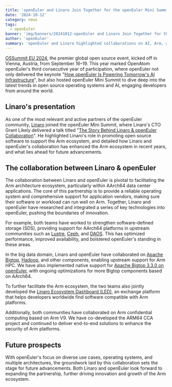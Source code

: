 ```yaml
---
title: 'openEuler and Linaro Join Together for the openEuler Mini Summit During OSSummit EU 2024'
date: '2024-10-12'
category: news
tags:
  - openEuler
banner: 'img/banners/20241012-openEuler and Linaro Join Together for the openEuler Mini Summit During OSSummit EU 2024.jpg'
author: 'openEuler'
summary: 'openEuler and Linaro highlighted collaborations on AI, Arm, and open source at the openEuler Mini Summit during OSSummit EU 2024.'
---
```


[OSSummit EU 2024](https://events.linuxfoundation.org/archive/2024/open-source-summit-europe/), the premier global open source event, kicked off in Vienna, Austria, from September 16–19. This year marked OpenAtom openEuler's third consecutive year of participation, where openEuler not only delivered the keynote "[How openEuler Is Powering Tomorrow's AI Infrastructure](https://www.youtube.com/watch?v=61b-v3hQC18)", but also hosted openEuler Mini Summit to dive deep into the latest trends in open source operating systems and AI, engaging developers from around the world.

## Linaro's presentation

As one of the most relevant and active partners of the openEuler community, [Linaro](https://www.linaro.org/) joined the openEuler Mini Summit, where Linaro's CTO Grant Likely delivered a talk titled "[The Story Behind Linaro & openEuler Collaboration](https://youtu.be/rAkEdQEBm3E)". He highlighted Linaro's role in promoting open source software to support the Arm ecosystem, and detailed how Linaro and openEuler's collaboration has enhanced the Arm ecosystem in recent years, and what lies ahead for future advancements.

## The collaboration between Linaro & openEuler

The collaboration between Linaro and openEuler is pivotal to facilitating the Arm architecture ecosystem, particularly within AArch64 data center applications. The core of this partnership is to provide a reliable operating system and comprehensive support for application vendors, making sure their software or workload can run well on Arm. Together, Linaro and openEuler have researched and integrated a series of key technologies into openEuler, pushing the boundaries of innovation.

For example, both teams have worked to strengthen software-defined storage (SDS), providing support for AArch64 platforms in upstream communities such as [Lustre](https://www.lustre.org/), [Ceph](https://ceph.io/en/), and [DAOS](https://daos.io/). This has optimized performance, improved availability, and bolstered openEuler's standing in these areas.

In the big data domain, Linaro and openEuler have collaborated on [Apache Bigtop](https://bigtop.apache.org/), [Hadoop](https://hadoop.apache.org/), and other components, enabling upstream support for Arm HPC. We have also implemented native support for [Apache Bigtop 3.3.0 on openEuler](https://issues.apache.org/jira/browse/BIGTOP-3875), with ongoing optimizations for more Bigtop components based on AArch64.

To further facilitate the Arm ecosystem, the two teams also jointly developed the [Linaro Ecosystem Dashboard (LED)](https://ecosystemdashboard.linaro.org/?_gl=1*x5caxw*_ga*OTA3NjQ5MTIzLjE2OTMxNzc4Nzk.*_ga_E12E6FXFVK*MTcyNzg3NzExNy4zMTkuMS4xNzI3ODc3MTI2LjAuMC4w), an exchange platform that helps developers worldwide find software compatible with Arm platforms.

Additionally, both communities have collaborated on Arm confidential computing based on Arm V9. We have co-developed the ARM64 CCA project and continued to deliver end-to-end solutions to enhance the security of Arm platforms.

## Future prospects

With openEuler's focus on diverse use cases, operating systems, and multiple architectures, the groundwork laid by this collaboration sets the stage for future advancements. Both Linaro and openEuler look forward to expanding the partnership, further driving innovation and growth of the Arm ecosystem.